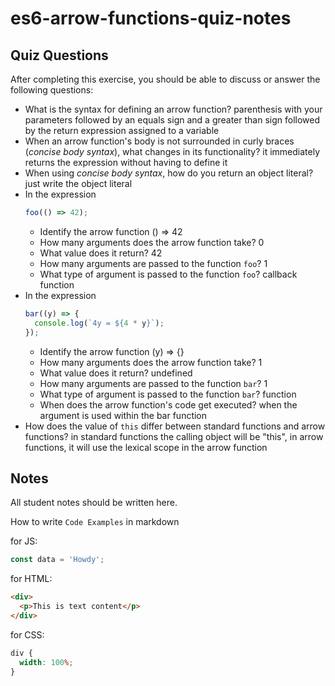 # es6-arrow-functions-quiz-notes

## Quiz Questions

After completing this exercise, you should be able to discuss or answer the following questions:

- What is the syntax for defining an arrow function?
  parenthesis with your parameters followed by an equals sign and a greater than sign followed by the return expression assigned to a variable
- When an arrow function's body is not surrounded in curly braces (_concise body syntax_), what changes in its functionality?
  it immediately returns the expression without having to define it
- When using _concise body syntax_, how do you return an object literal?
  just write the object literal
- In the expression
  ```js
  foo(() => 42);
  ```
  - Identify the arrow function
    () => 42
  - How many arguments does the arrow function take?
    0
  - What value does it return?
    42
  - How many arguments are passed to the function `foo`?
    1
  - What type of argument is passed to the function `foo`?
    callback function
- In the expression
  ```js
  bar((y) => {
    console.log(`4y = ${4 * y}`);
  });
  ```
  - Identify the arrow function
    (y) => {}
  - How many arguments does the arrow function take?
    1
  - What value does it return?
    undefined
  - How many arguments are passed to the function `bar`?
    1
  - What type of argument is passed to the function `bar`?
    function
  - When does the arrow function's code get executed?
    when the argument is used within the bar function
- How does the value of `this` differ between standard functions and arrow functions?
  in standard functions the calling object will be "this", in arrow functions, it will use the lexical scope in the arrow function

## Notes

All student notes should be written here.

How to write `Code Examples` in markdown

for JS:

```javascript
const data = 'Howdy';
```

for HTML:

```html
<div>
  <p>This is text content</p>
</div>
```

for CSS:

```css
div {
  width: 100%;
}
```
